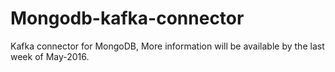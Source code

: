# Mongodb-kafka-connector
Kafka connector for MongoDB, More information will be available by the last week of May-2016.
